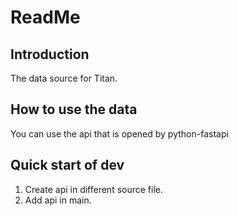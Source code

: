 # ReadMe

## Introduction

The data source for Titan.

## How to use the data

You can use the api that is opened by python-fastapi

## Quick start of dev

1. Create api in different source file.
2. Add api in main.
